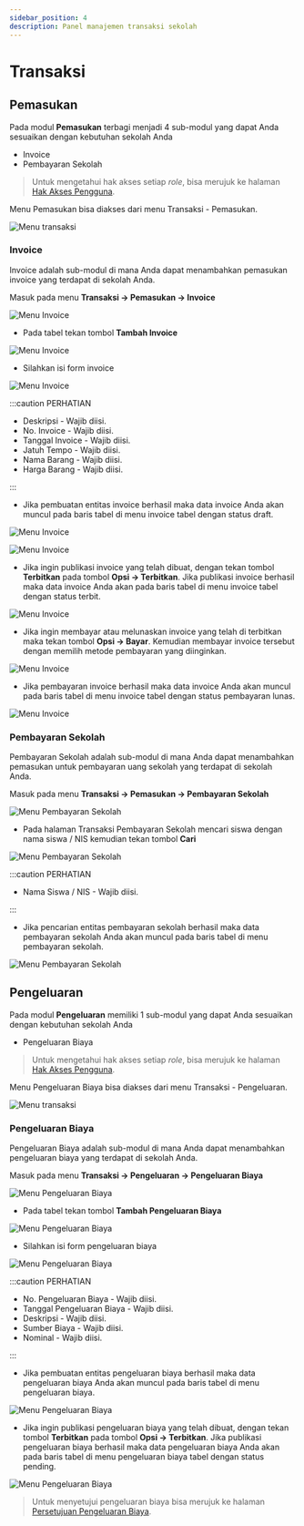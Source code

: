 ```yaml
---
sidebar_position: 4
description: Panel manajemen transaksi sekolah
---
```


# Transaksi

## Pemasukan

Pada modul **Pemasukan** terbagi menjadi 4 sub-modul yang dapat Anda sesuaikan dengan kebutuhan sekolah Anda

- Invoice
- Pembayaran Sekolah

> Untuk mengetahui hak akses setiap _role_, bisa merujuk ke halaman [Hak Akses Pengguna](/docs/pengetahuan-dasar/hak-akses-pengguna).

Menu Pemasukan bisa diakses dari menu Transaksi - Pemasukan.

![Menu transaksi](/img/transaksi/menu.png)

### Invoice

Invoice adalah sub-modul di mana Anda dapat menambahkan pemasukan invoice yang terdapat di sekolah Anda.

Masuk pada menu **Transaksi -> Pemasukan -> Invoice**

![Menu Invoice](/img/transaksi/pemasukan/menu-invoice.png)

- Pada tabel tekan tombol **Tambah Invoice**

![Menu Invoice](/img/transaksi/pemasukan/invoice.png)

- Silahkan isi form invoice

![Menu Invoice](/img/transaksi/pemasukan/form-invoice.png)

:::caution PERHATIAN

- Deskripsi - Wajib diisi.
- No. Invoice - Wajib diisi.
- Tanggal Invoice - Wajib diisi.
- Jatuh Tempo - Wajib diisi.
- Nama Barang - Wajib diisi.
- Harga Barang - Wajib diisi.

:::

- Jika pembuatan entitas invoice berhasil maka data invoice Anda akan muncul pada baris tabel di menu invoice tabel dengan status draft.

![Menu Invoice](/img/transaksi/pemasukan/success-invoice_extended.png)

![Menu Invoice](/img/transaksi/pemasukan/success-invoice.png)

- Jika ingin publikasi invoice yang telah dibuat, dengan tekan tombol **Terbitkan** pada tombol **Opsi -> Terbitkan**. Jika publikasi invoice berhasil maka data invoice Anda akan pada baris tabel di menu invoice tabel dengan status terbit.

![Menu Invoice](/img/transaksi/pemasukan/publish-invoice.png)

- Jika ingin membayar atau melunaskan invoice yang telah di terbitkan maka tekan tombol **Opsi -> Bayar**. Kemudian membayar invoice tersebut dengan memilih metode pembayaran yang diinginkan.

![Menu Invoice](/img/transaksi/pemasukan/pay-invoice.png)

- Jika pembayaran invoice berhasil maka data invoice Anda akan muncul pada baris tabel di menu invoice tabel dengan status pembayaran lunas.

![Menu Invoice](/img/transaksi/pemasukan/payed-invoice.png)

### Pembayaran Sekolah

Pembayaran Sekolah adalah sub-modul di mana Anda dapat menambahkan pemasukan untuk pembayaran uang sekolah yang terdapat di sekolah Anda.

Masuk pada menu **Transaksi -> Pemasukan -> Pembayaran Sekolah**

![Menu Pembayaran Sekolah](/img/transaksi/pemasukan/menu-pembayaran-sekolah.png)

- Pada halaman Transaksi Pembayaran Sekolah mencari siswa dengan nama siswa / NIS kemudian tekan tombol **Cari**

![Menu Pembayaran Sekolah](/img/transaksi/pemasukan/pembayaran-sekolah.png)

:::caution PERHATIAN

- Nama Siswa / NIS - Wajib diisi.

:::

- Jika pencarian entitas pembayaran sekolah berhasil maka data pembayaran sekolah Anda akan muncul pada baris tabel di menu pembayaran sekolah.

![Menu Pembayaran Sekolah](/img/transaksi/pemasukan/success-pembayaran-sekolah.png)


## Pengeluaran

Pada modul **Pengeluaran** memiliki 1 sub-modul yang dapat Anda sesuaikan dengan kebutuhan sekolah Anda

- Pengeluaran Biaya

> Untuk mengetahui hak akses setiap _role_, bisa merujuk ke halaman [Hak Akses Pengguna](/docs/pengetahuan-dasar/hak-akses-pengguna).

Menu Pengeluaran Biaya bisa diakses dari menu Transaksi - Pengeluaran.

![Menu transaksi](/img/transaksi/menu.png)

### Pengeluaran Biaya

Pengeluaran Biaya adalah sub-modul di mana Anda dapat menambahkan pengeluaran biaya yang terdapat di sekolah Anda.

Masuk pada menu **Transaksi -> Pengeluaran -> Pengeluaran Biaya**

![Menu Pengeluaran Biaya](/img/transaksi/pengeluaran/menu-pengeluaran-biaya.png)

- Pada tabel tekan tombol **Tambah Pengeluaran Biaya**

![Menu Pengeluaran Biaya](/img/transaksi/pengeluaran/pengeluaran-biaya.png)

- Silahkan isi form pengeluaran biaya

![Menu Pengeluaran Biaya](/img/transaksi/pengeluaran/form-pengeluaran-biaya.png)

:::caution PERHATIAN

- No. Pengeluaran Biaya - Wajib diisi.
- Tanggal Pengeluaran Biaya - Wajib diisi.
- Deskripsi - Wajib diisi.
- Sumber Biaya - Wajib diisi.
- Nominal - Wajib diisi.

:::

- Jika pembuatan entitas pengeluaran biaya berhasil maka data pengeluaran biaya Anda akan muncul pada baris tabel di menu pengeluaran biaya.

![Menu Pengeluaran Biaya](/img/transaksi/pengeluaran/success-pengeluaran-biaya.png)

- Jika ingin publikasi pengeluaran biaya yang telah dibuat, dengan tekan tombol **Terbitkan** pada tombol **Opsi -> Terbitkan**. Jika publikasi pengeluaran biaya berhasil maka data pengeluaran biaya Anda akan pada baris tabel di menu pengeluaran biaya tabel dengan status pending.

![Menu Pengeluaran Biaya](/img/transaksi/pengeluaran/publish-pengeluaran-biaya.png)


> Untuk menyetujui pengeluaran biaya bisa merujuk ke halaman [Persetujuan Pengeluaran Biaya](/docs/fitur/keuangan#pengeluaran-biaya).